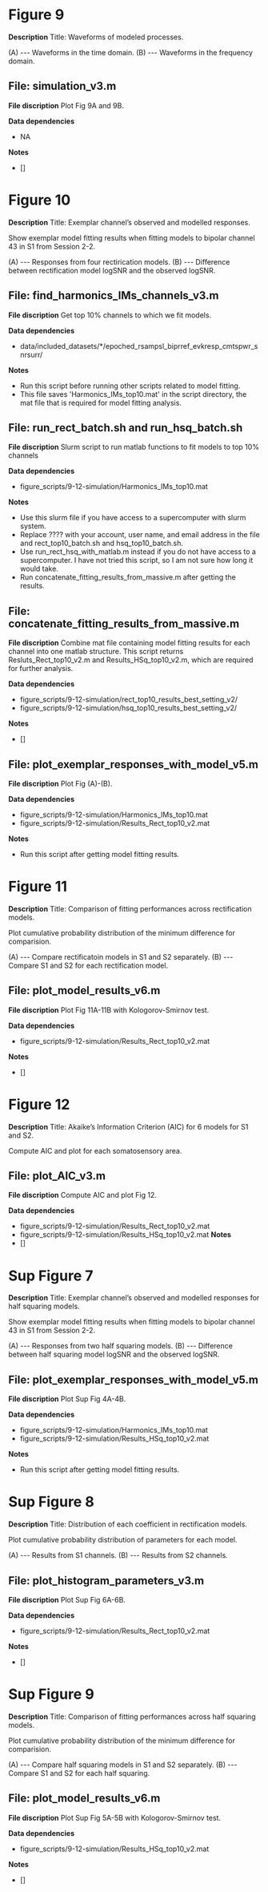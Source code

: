 # Figure 9 #

**Description** 
 Title: Waveforms of modeled processes.

 (A) --- Waveforms in the time domain.
 (B) --- Waveforms in the frequency domain.


## File: simulation_v3.m ##

**File discription** 
 Plot Fig 9A and 9B. 

**Data dependencies**
+ NA

**Notes** 
+ []



# Figure 10 #

**Description** 
 Title: Exemplar channel’s observed and modelled responses.  

 Show exemplar model fitting results when fitting models to bipolar channel 43 in S1 from Session 2-2.

 (A) --- Responses from four rectirication models.
 (B) --- Difference between rectification model logSNR and the observed logSNR.


## File: find_harmonics_IMs_channels_v3.m ##

**File discription** 
 Get top 10% channels to which we fit models. 

**Data dependencies**
+ data/included_datasets/\*/epoched_rsampsl_biprref_evkresp_cmtspwr_snrsurr/

**Notes** 
+ Run this script before running other scripts related to model fitting.
+ This file saves 'Harmonics_IMs_top10.mat' in the script directory, the mat file that is required for model fitting analysis.


## File: run_rect_batch.sh and run_hsq_batch.sh ##

**File discription** 
  Slurm script to run matlab functions to fit models to top 10% channels

**Data dependencies**
+ figure_scripts/9-12-simulation/Harmonics_IMs_top10.mat

**Notes** 
+ Use this slurm file if you have access to a supercomputer with slurm system.
+ Replace ???? with your account, user name, and email address in the file and rect_top10_batch.sh and hsq_top10_batch.sh.
+ Use run_rect_hsq_with_matlab.m instead if you do not have access to a supercomputer. I have not tried this script, so I am not sure how long it would take. 
+ Run concatenate_fitting_results_from_massive.m after getting the results.


## File: concatenate_fitting_results_from_massive.m ##

**File discription** 
  Combine mat file containing model fitting results for each channel into one matlab structure. This script returns Resluts_Rect_top10_v2.m and Results_HSq_top10_v2.m, which are required for further analysis.

**Data dependencies**
+ figure_scripts/9-12-simulation/rect_top10_results_best_setting_v2/
+ figure_scripts/9-12-simulation/hsq_top10_results_best_setting_v2/

**Notes** 
+ []  


## File: plot_exemplar_responses_with_model_v5.m ##

**File discription** 
 Plot Fig (A)-(B). 

**Data dependencies**
+ figure_scripts/9-12-simulation/Harmonics_IMs_top10.mat
+ figure_scripts/9-12-simulation/Results_Rect_top10_v2.mat

**Notes** 
+ Run this script after getting model fitting results.



# Figure 11 #

**Description** 
 Title: Comparison of fitting performances across rectification models.  

 Plot cumulative probability distribution of the minimum difference for comparision.

 (A) --- Compare rectificatoin models in S1 and S2 separately.
 (B) --- Compare S1 and S2 for each rectification model.


## File: plot_model_results_v6.m ##

**File discription** 
 Plot Fig 11A-11B with Kologorov-Smirnov test. 

**Data dependencies**
+ figure_scripts/9-12-simulation/Results_Rect_top10_v2.mat


**Notes** 
+ []



# Figure 12 #

**Description** 
 Title: Akaike’s Information Criterion (AIC) for 6 models for S1 and S2.  

 Compute AIC and plot for each somatosensory area.


## File: plot_AIC_v3.m ##

**File discription** 
 Compute AIC and plot Fig 12. 

**Data dependencies**
+ figure_scripts/9-12-simulation/Results_Rect_top10_v2.mat
+ figure_scripts/9-12-simulation/Results_HSq_top10_v2.mat
**Notes** 
+ []



# Sup Figure 7 #

**Description** 
 Title: Exemplar channel’s observed and modelled responses for half squaring models.  

 Show exemplar model fitting results when fitting models to bipolar channel 43 in S1 from Session 2-2.

 (A) --- Responses from two half squaring models.
 (B) --- Difference between half squaring model logSNR and the observed logSNR.


## File: plot_exemplar_responses_with_model_v5.m ##

**File discription** 
 Plot Sup Fig 4A-4B. 

**Data dependencies**
+ figure_scripts/9-12-simulation/Harmonics_IMs_top10.mat
+ figure_scripts/9-12-simulation/Results_HSq_top10_v2.mat

**Notes** 
+ Run this script after getting model fitting results.



# Sup Figure 8 #

**Description** 
 Title: Distribution of each coefficient in rectification models.

 Plot cumulative probability distribution of parameters for each model.

 (A) --- Results from S1 channels.
 (B) --- Results from S2 channels.
 

## File: plot_histogram_parameters_v3.m ##

**File discription** 
 Plot Sup Fig 6A-6B. 

**Data dependencies**
+ figure_scripts/9-12-simulation/Results_Rect_top10_v2.mat

**Notes** 
+ []

# Sup Figure 9 #

**Description** 
 Title: Comparison of fitting performances across half squaring models.  

 Plot cumulative probability distribution of the minimum difference for comparision.

 (A) --- Compare half squaring models in S1 and S2 separately.
 (B) --- Compare S1 and S2 for each half squaring.


## File: plot_model_results_v6.m ##

**File discription** 
 Plot Sup Fig 5A-5B with Kologorov-Smirnov test. 

**Data dependencies**
+ figure_scripts/9-12-simulation/Results_HSq_top10_v2.mat

**Notes** 
+ []

